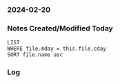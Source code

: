 ### 2024-02-20

### Notes Created/Modified Today
```dataview
LIST 
WHERE file.mday = this.file.cday
SORT file.name asc
```
### Log

